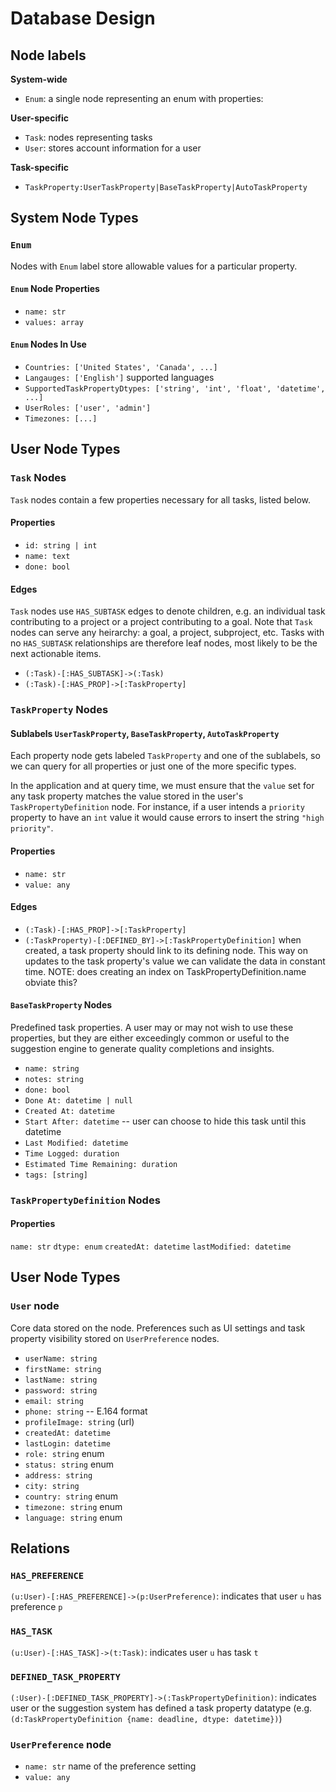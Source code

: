 # Database Design

## Node labels


**System-wide**
* `Enum`: a single node representing an enum with properties:


**User-specific**
* `Task`: nodes representing tasks
* `User`: stores account information for a user

**Task-specific**
* `TaskProperty:UserTaskProperty|BaseTaskProperty|AutoTaskProperty`

## System Node Types

### `Enum`

Nodes with `Enum` label store allowable values for a particular property. 

#### `Enum` Node Properties
* `name: str`
* `values: array`

#### `Enum` Nodes In Use
* `Countries: ['United States', 'Canada', ...]`
* `Langauges: ['English']` supported languages
* `SupportedTaskPropertyDtypes: ['string', 'int', 'float', 'datetime', ...]`
* `UserRoles: ['user', 'admin']`
* `Timezones: [...]`

## User Node Types

### `Task` Nodes
`Task` nodes contain a few properties necessary for all tasks, listed below. 

#### Properties
* `id: string | int`
* `name: text`
* `done: bool`


#### Edges

`Task` nodes use `HAS_SUBTASK` edges to denote children, e.g. an individual task contributing to a project or a project contributing to a goal. Note that `Task` nodes can serve any heirarchy: a goal, a project, subproject, etc. Tasks with no `HAS_SUBTASK` relationships are therefore leaf nodes, most likely to be the next actionable items.

* `(:Task)-[:HAS_SUBTASK]->(:Task)` 
* `(:Task)-[:HAS_PROP]->[:TaskProperty]`

### `TaskProperty` Nodes
#### Sublabels `UserTaskProperty`, `BaseTaskProperty`, `AutoTaskProperty`

Each property node gets labeled `TaskProperty` and one of the sublabels, so we can query for all properties or just one of the more specific types. 

In the application and at query time, we must ensure that the `value` set for any task property matches the value stored in the user's `TaskPropertyDefinition` node. For instance, if a user intends a `priority` property to have an `int` value it would cause errors to insert the string `"high priority"`.

#### Properties
* `name: str`
* `value: any`

#### Edges
* `(:Task)-[:HAS_PROP]->[:TaskProperty]`
* `(:TaskProperty)-[:DEFINED_BY]->[:TaskPropertyDefinition]` when created, a task property should link to its defining node. This way on updates to the task property's value we can validate the data in constant time. NOTE: does creating an index on TaskPropertyDefinition.name obviate this?

#### `BaseTaskProperty` Nodes

Predefined task properties. A user may or may not wish to use these properties, but they are either exceedingly common or useful to the suggestion engine to generate quality completions and insights.

* `name: string`
* `notes: string`
* `done: bool`
* `Done At: datetime | null`
* `Created At: datetime`
* `Start After: datetime` -- user can choose to hide this task until this datetime
* `Last Modified: datetime`
* `Time Logged: duration`
* `Estimated Time Remaining: duration`
* `tags: [string]`

### `TaskPropertyDefinition` Nodes

#### Properties
`name: str`
`dtype: enum`
`createdAt: datetime`
`lastModified: datetime`

## User Node Types

### `User` node
Core data stored on the node. Preferences such as UI settings and task property visibility stored on `UserPreference` nodes.
* `userName: string`
* `firstName: string`
* `lastName: string`
* `password: string`
* `email: string`
* `phone: string` -- E.164 format
* `profileImage: string` (url)
* `createdAt: datetime`
* `lastLogin: datetime`
* `role: string` enum 
* `status: string` enum
* `address: string`
* `city: string`
* `country: string` enum
* `timezone: string` enum
* `language: string` enum


## Relations

### `HAS_PREFERENCE`
`(u:User)-[:HAS_PREFERENCE]->(p:UserPreference)`: indicates that user `u` has preference `p`

### `HAS_TASK`
`(u:User)-[:HAS_TASK]->(t:Task)`: indicates user `u` has task `t`

### `DEFINED_TASK_PROPERTY`
`(:User)-[:DEFINED_TASK_PROPERTY]->(:TaskPropertyDefinition)`: indicates user or the suggestion system has defined a task property datatype (e.g. `(d:TaskPropertyDefinition {name: deadline, dtype: datetime})`)

### `UserPreference` node
* `name: str` name of the preference setting
* `value: any` 
